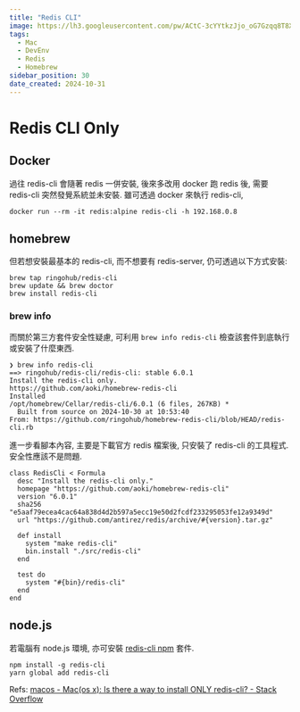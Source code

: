 ```yaml
---
title: "Redis CLI"
image: https://lh3.googleusercontent.com/pw/ACtC-3cYYtkzJjo_oG7Gzqq8T8XQm4V_qLE3wGWVKOahp6YT4lo-on60NJmjrkkatnizX1b-uID-MCM2ztsXH9z27cMRtql3PA5cpYZYbMfSPuM5Yh3MmqnjnnXYkTg6vtIiBL5SGAQRRAI9zEBIOoyP3tZpuA?authuser=0
tags:
  - Mac
  - DevEnv
  - Redis
  - Homebrew
sidebar_position: 30
date_created: 2024-10-31
---
```


# Redis CLI Only

## Docker

過往 redis-cli 會隨著 redis 一併安裝, 後來多改用 docker 跑 redis 後, 需要 redis-cli 突然發覺系統並未安裝.
雖可透過 docker 來執行 redis-cli,

```
docker run --rm -it redis:alpine redis-cli -h 192.168.0.8
```

## homebrew

但若想安裝最基本的 redis-cli, 而不想要有 redis-server, 仍可透過以下方式安裝:

```
brew tap ringohub/redis-cli
brew update && brew doctor
brew install redis-cli
```

### brew info

而關於第三方套件安全性疑慮, 可利用 `brew info redis-cli` 檢查該套件到底執行或安裝了什麼東西.

```
❯ brew info redis-cli
==> ringohub/redis-cli/redis-cli: stable 6.0.1
Install the redis-cli only.
https://github.com/aoki/homebrew-redis-cli
Installed
/opt/homebrew/Cellar/redis-cli/6.0.1 (6 files, 267KB) *
  Built from source on 2024-10-30 at 10:53:40
From: https://github.com/ringohub/homebrew-redis-cli/blob/HEAD/redis-cli.rb
```

進一步看腳本內容, 主要是下載官方 redis 檔案後, 只安裝了 redis-cli 的工具程式. 安全性應該不是問題.

```
class RedisCli < Formula
  desc "Install the redis-cli only."
  homepage "https://github.com/aoki/homebrew-redis-cli"
  version "6.0.1"
  sha256 "e5aaf79ecea4cac64a838d4d2b597a5ecc19e50d2fcdf233295053fe12a9349d"
  url "https://github.com/antirez/redis/archive/#{version}.tar.gz"

  def install
    system "make redis-cli"
    bin.install "./src/redis-cli"
  end

  test do
    system "#{bin}/redis-cli"
  end
end
```

## node.js

若電腦有 node.js 環境, 亦可安裝 [redis-cli npm](https://www.npmjs.com/package/redis-cli) 套件.

```
npm install -g redis-cli
yarn global add redis-cli
```

Refs: [macos - Mac(os x): Is there a way to install ONLY redis-cli? - Stack Overflow](https://stackoverflow.com/questions/39704273/macos-x-is-there-a-way-to-install-only-redis-cli)
